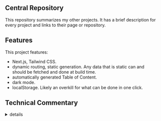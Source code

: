 ## Central Repository

This repository summarizes my other projects. It has a brief description for every project and links
to their page or repository.

## Features

This project features:
- Next.js, Tailwind CSS.
- dynamic routing, static generation. Any data that is static can and should be fetched and done at build time.
- automatically generated Table of Content. 
- dark mode.
- localStorage. Likely an overkill for what can be done in one click.

## Technical Commentary
<details close>
<summary>details</summary>
<ul>
    <li>
        This time I used another CSS framework (Tailwind). I have noticed the biggest advantage of using a CSS framework is not because it can accomplish more than vanilla CSS, but to enforce a particular practice and styling so that the code can be understood by someone who has not
        worked on it. This is not quite relevant here but it is definitely a great plus in collaboration or real workplace.
    </li>
    <li>
        during the implementation of dark mode I switched from using hooks, to localStorage, and finally to context at a top-level component. It ought to be site-wide even when local storage is not allowed.
    </li>
    <li>
        pre-rendering done.
    </li>

    
</ul>

</details>
